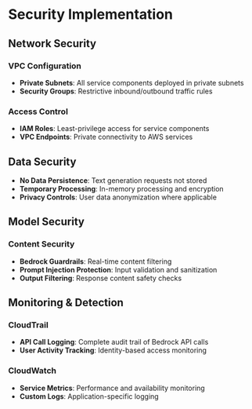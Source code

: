 # Security Implementation

## Network Security

### VPC Configuration
- **Private Subnets**: All service components deployed in private subnets
- **Security Groups**: Restrictive inbound/outbound traffic rules

### Access Control
- **IAM Roles**: Least-privilege access for service components
- **VPC Endpoints**: Private connectivity to AWS services

## Data Security

- **No Data Persistence**: Text generation requests not stored
- **Temporary Processing**: In-memory processing and encryption
- **Privacy Controls**: User data anonymization where applicable

## Model Security

### Content Security
- **Bedrock Guardrails**: Real-time content filtering
- **Prompt Injection Protection**: Input validation and sanitization
- **Output Filtering**: Response content safety checks

## Monitoring & Detection

### CloudTrail
- **API Call Logging**: Complete audit trail of Bedrock API calls
- **User Activity Tracking**: Identity-based access monitoring

### CloudWatch
- **Service Metrics**: Performance and availability monitoring
- **Custom Logs**: Application-specific logging
